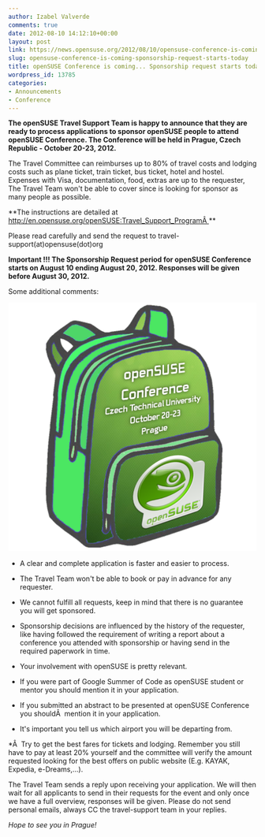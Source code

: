 ```yaml
---
author: Izabel Valverde
comments: true
date: 2012-08-10 14:12:10+00:00
layout: post
link: https://news.opensuse.org/2012/08/10/opensuse-conference-is-coming-sponsorship-request-starts-today/
slug: opensuse-conference-is-coming-sponsorship-request-starts-today
title: openSUSE Conference is coming... Sponsorship request starts today!
wordpress_id: 13785
categories:
- Announcements
- Conference
---
```


**The openSUSE Travel Support Team is happy to announce that they are ready to process applications to sponsor openSUSE people to attend openSUSE Conference. The Conference will be held in Prague, Czech Republic - October 20-23, 2012.**

The Travel Committee can reimburses up to 80% of travel costs and lodging costs such as plane ticket, train ticket, bus ticket, hotel and hostel. Expenses with Visa, documentation, food, extras are up to the requester, The Travel Team won't be able to cover since is looking for sponsor as many people as possible.

**The instructions are detailed at http://en.opensuse.org/openSUSE:Travel_Support_ProgramÂ **

Please read carefully and send the request to travel-support(at)opensuse(dot)org

**Important !!! The Sponsorship Request period for openSUSE Conference starts on August 10 ending August 20, 2012. Responses will be given before August 30, 2012.**

Some additional comments:

[![](/wp-content/uploads/2012/08/opensusebackpack1.png)](http://news.opensuse.org/2012/08/10/opensuse-conference-is-coming-sponsorship-request-starts-today/opensusebackpack-2/)

* A clear and complete application is faster and easier to process.

* The Travel Team won't be able to book or pay in advance for any requester.

* We cannot fulfill all requests, keep in mind that there is no guarantee you will get sponsored.

* Sponsorship decisions are influenced by the history of the requester, like having followed the requirement of writing a report about a conference you attended with sponsorship or having send in the required paperwork in time.

* Your involvement with openSUSE is pretty relevant.

* If you were part of Google Summer of Code as openSUSE student or mentor you should mention it in your application.

* If you submitted an abstract to be presented at openSUSE Conference you shouldÂ  mention it in your application.

* It's important you tell us which airport you will be departing from.

*Â  Try to get the best fares for tickets and lodging. Remember you still have to pay at least 20% yourself and the committee will verify the amount requested looking for the best offers on public website (E.g. KAYAK, Expedia, e-Dreams,...).

The Travel Team sends a reply upon receiving your application. We will then wait for all applicants to send in their requests for the event and only once we have a full overview, responses will be given. Please do not send personal emails, always CC the travel-support team in your replies.

_Hope to see you in Prague!_
